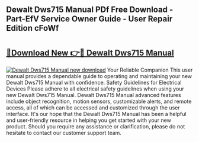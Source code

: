 ## Dewalt Dws715 Manual PDf Free Download - Part-EfV Service Owner Guide - User Repair Edition cFoWf

# <h2><a href="http://bc35147.oget.top/?id=Dewalt+Dws715+Manual">🔗Download New 👉🔴 Dewalt Dws715 Manual</a></h2>

[![Dewalt Dws715 Manual new download](https://i.imgur.com/5g1atiW.png)](http://bc35147.oget.top/?id=Dewalt+Dws715+Manual)
Your Reliable Companion This user manual provides a dependable guide to operating and maintaining your new Dewalt Dws715 Manual with confidence. Safety Guidelines for Electrical Devices Please adhere to all electrical safety guidelines when using your new Dewalt Dws715 Manual. Dewalt Dws715 Manual advanced features include object recognition, motion sensors, customizable alerts, and remote access, all of which can be accessed and customized through the user interface. It's our hope that the Dewalt Dws715 Manual has been a helpful and user-friendly resource in helping you get started with your new product. Should you require any assistance or clarification, please do not hesitate to contact our customer support team.
